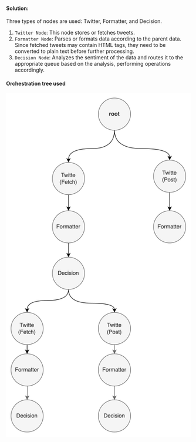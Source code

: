 

#### Solution:
Three types of nodes are used: Twitter, Formatter, and Decision.

1. `Twitter Node`: This node stores or fetches tweets.
2. `Formatter Node`: Parses or formats data according to the parent data. Since fetched tweets may contain HTML tags, they need to be converted to plain text before further processing.
3. `Decision Node`: Analyzes the sentiment of the data and routes it to the appropriate queue based on the analysis, performing operations accordingly.

#### Orchestration tree used
![alt text](image.png)



